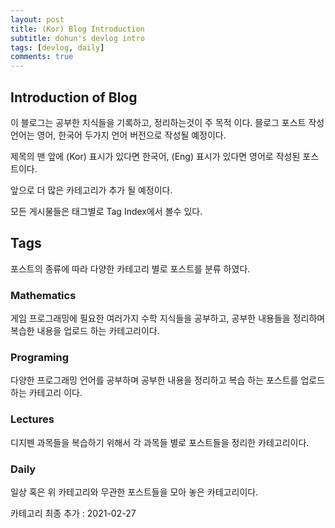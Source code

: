 ```yaml
---
layout: post
title: (Kor) Blog Introduction
subtitle: dohun's devlog intro
tags: [devlog, daily]
comments: true
---
```


## Introduction of Blog
이 블로그는 공부한 지식들을 기록하고, 정리하는것이 주 목적 이다.
믈로그 포스트 작성 언어는 영어, 한국어 두가지 언어 버전으로 작성될 예정이다. 

제목의 맨 앞에 (Kor) 표시가 있다면 한국어, (Eng) 표시가 있다면 영어로 작성된 포스트이다.

앞으로 더 많은 카테고리가 추가 될 예정이다.

모든 게시물들은 태그별로 Tag Index에서 볼수 있다.

## Tags
포스트의 종류에 따라 다양한 카테고리 별로 포스트를 분류 하였다.

### Mathematics
게임 프로그래밍에 필요한 여러가지 수학 지식들을 공부하고, 공부한 내용들을 정리하며 복습한 내용을 업로드 하는 카테고리이다.

### Programing
다양한 프로그래밍 언어를 공부하며 공부한 내용을 정리하고 복습 하는 포스트를 업로드 하는 카테고리 이다.

### Lectures
디지펜 과목들을 복습하기 위해서 각 과목들 별로 포스트들을 정리한 카테고리이다.

### Daily
일상 혹은 위 카테고리와 무관한 포스트들을 모아 놓은 카테고리이다.


카테고리 최종 추가 : 2021-02-27

